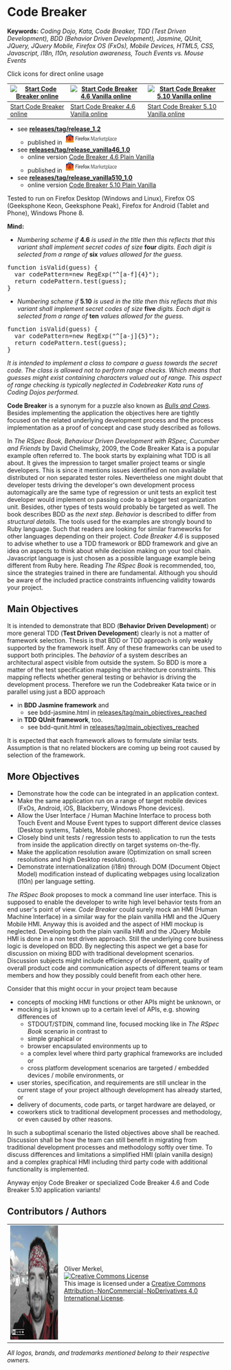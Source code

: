 Code Breaker
============

__Keywords:__ _Coding Dojo, Kata, Code Breaker, TDD (Test Driven Development), BDD (Behavior Driven Development), Jasmine, QUnit, JQuery, JQuery Mobile, Firefox OS (FxOs), Mobile Devices, HTML5, CSS, Javascript, i18n, l10n, resolution awareness, Touch Events vs. Mouse Events_

Click icons for direct online usage

| <a href="http://omerkel.github.io/codebreaker/html5/src/"><img height="128" alt="Start Code Breaker online" src="http://omerkel.github.io/codebreaker/html5/src/img/icons/codebreaker-128.png" /></a> | <a href="http://omerkel.github.io/codebreaker/codebreaker46vanilla/src/intro.html"><img height="128" alt="Start Code Breaker 4.6 Vanilla online" src="http://omerkel.github.io/codebreaker/codebreaker46vanilla/src/img/icons/codebreaker-vanilla-128.png" /></a> | <a href="http://omerkel.github.io/codebreaker/codebreaker510vanilla/src/intro.html"><img height="128" alt="Start Code Breaker 5.10 Vanilla online" src="http://omerkel.github.io/codebreaker/codebreaker510vanilla/src/img/icons/codebreaker-vanilla-128.png" /></a> |
| --- | --- | --- |
| <a href="http://omerkel.github.io/codebreaker/html5/src/">Start Code Breaker online</a> | <a href="http://omerkel.github.io/codebreaker/codebreaker46vanilla/src/intro.html">Start Code Breaker 4.6 Vanilla online</a> | <a href="http://omerkel.github.io/codebreaker/codebreaker510vanilla/src/intro.html">Start Code Breaker 5.10 Vanilla online</a> |

* see <b>[releases/tag/release_1.2](https://github.com/OMerkel/codebreaker/releases/tag/release_1.2)</b>
    * published in <a href="https://marketplace.firefox.com/app/codebreaker"><img alt='Firefox Marketplace' src="html5/res/img/marketplace_logo.png" width="128" /></a>
* see <b>[releases/tag/release_vanilla46_1.0](https://github.com/OMerkel/codebreaker/releases/tag/release_vanilla46_1.0)</b>
    * online version [Code Breaker 4.6 Plain Vanilla](http://omerkel.github.io/codebreaker/codebreaker46vanilla/src/intro.html)
    * published in <a href="https://marketplace.firefox.com/app/cbreaker46"><img alt='Firefox Marketplace' src="html5/res/img/marketplace_logo.png" width="128" /></a>
* see <b>[releases/tag/release_vanilla510_1.0](https://github.com/OMerkel/codebreaker/releases/tag/release_vanilla510_1.0)</b>
    *  online version [Code Breaker 5.10 Plain Vanilla](http://omerkel.github.io/codebreaker/codebreaker510vanilla/src/intro.html)

Tested to run on Firefox Desktop (Windows and Linux), Firefox OS (Geeksphone Keon, Geeksphone Peak), Firefox for Android (Tablet and Phone), Windows Phone 8.

__Mind:__
* _Numbering scheme_ _if_ __4.6__ _is used in the title then this reflects that this variant shall implement secret codes of size_ __four__ _digits. Each digit is selected from a range of_ __six__ _values allowed for the guess._
<pre>
function isValid(guess) {
  var codePattern=new RegExp("^[a-f]{4}");
  return codePattern.test(guess);
}
</pre>
* _Numbering scheme_ _if_ __5.10__ _is used in the title then this reflects that this variant shall implement secret codes of size_ __five__ _digits. Each digit is selected from a range of_ __ten__ _values allowed for the guess._
<pre>
function isValid(guess) {
  var codePattern=new RegExp("^[a-j]{5}");
  return codePattern.test(guess);
}
</pre>
_It is intended to implement a class to compare a guess towards the secret code. The class is allowed not to perform range checks. Which means that guesses might exist containing characters valued out of range. This aspect of range checking is typically neglected in Codebreaker Kata runs of Coding Dojos performed._

__Code Breaker__ is a synonym for a puzzle also known as [_Bulls and Cows_](http://en.wikipedia.org/wiki/Bulls_and_cows). Besides implementing the application the objectives here are tightly focused on the related underlying development process and the process implementation as a proof of concept and case study described as follows.

In _The RSpec Book, Behaviour Driven Development with RSpec, Cucumber and Friends_ by David Chelimsky, 2009, the Code Breaker Kata is a popular example often referred to. The book starts by explaining what TDD is all about. It gives the impression to target smaller project teams or single developers. This is since it mentions issues identified on non available distributed or non separated tester roles. Nevertheless one might doubt that developer tests driving the developer's own development process automagically are the same type of regression or unit tests an explicit test developer would implement on passing code to a bigger test organization unit. Besides, other types of tests would probably be targeted as well. The book describes BDD as _the next step_. _Behavior_ is described to differ from _structural details_. The tools used for the examples are strongly bound to Ruby language. Such that readers are looking for similar frameworks for other languages depending on their project. _Code Breaker 4.6_ is supposed to advise whether to use a TDD framework or BDD framework and give an idea on aspects to think about while decision making on your tool chain. Javascript language is just chosen as a possible language example being different from Ruby here. Reading _The RSpec Book_ is recommended, too, since the strategies trained in there are fundamental. Although you should be aware of the included practice constraints influencing validity towards your project.

Main Objectives
---------------

It is intended to demonstrate that BDD (__Behavior Driven Development__) or more general TDD (__Test Driven Development__) clearly is not a matter of framework selection. Thesis is that BDD or TDD approach is only weakly supported by the framework itself. Any of these frameworks can be used to support both principles. The _behavior_ of a system describes an architectural aspect visible from outside the system. So BDD is more a matter of the test specification mapping the architecture constraints. This mapping reflects whether general testing or behavior is driving the development process. Therefore we run the Codebreaker Kata twice or in parallel using just a BDD approach

* in __BDD Jasmine framework__ and
    * see bdd-jasmine.html in [releases/tag/main_objectives_reached](https://github.com/OMerkel/codebreaker/releases/tag/main_objectives_reached) 
* in __TDD QUnit framework__, too.
    * see bdd-qunit.html in [releases/tag/main_objectives_reached](https://github.com/OMerkel/codebreaker/releases/tag/main_objectives_reached) 

It is expected that each framework allows to formulate similar tests. Assumption is that no related blockers are coming up being root caused by selection of the framework.

More Objectives
---------------

* Demonstrate how the code can be integrated in an application context.
* Make the same application run on a range of target mobile devices (FxOs, Android, iOS, Blackberry, Windows Phone devices).
* Allow the User Interface / Human Machine Interface to process both Touch Event and Mouse Event types to support different device classes (Desktop systems, Tablets, Mobile phones).
* Closely bind unit tests / regression tests to application to run the tests from inside the application directly on target systems on-the-fly.
* Make the application resolution aware (Optimization on small screen resolutions and high Desktop resolutions).
* Demonstrate internationalization (i18n) through DOM (Document Object Model) modification instead of duplicating webpages using localization (l10n) per language setting.


_The RSpec Book_ proposes to mock a command line user interface. This is supposed to enable the developer to write high level behavior tests from an end user's point of view. _Code Breaker_ could surely mock an HMI (Human Machine Interface) in a similar way for the plain vanilla HMI and the JQuery Mobile HMI. Anyway this is avoided and the aspect of HMI mockup is neglected. Developing both the plain vanilla HMI and the JQuery Mobile HMI is done in a non test driven approach. Still the underlying core business logic is developed on BDD. By neglecting this aspect we get a base for discussion on mixing BDD with traditional development scenarios. Discussion subjects might include efficiency of development, quality of overall product code and communication aspects of different teams or team members and how they possibly could benefit from each other here.

Consider that this might occur in your project team because

* concepts of mocking HMI functions or other APIs might be unknown, or
* mocking is just known up to a certain level of APIs, e.g. showing differences of
    * STDOUT/STDIN, command line, focused mocking like in _The RSpec Book_ scenario in contrast to
    * simple graphical or
    * browser encapsulated environments up to
    * a complex level where third party graphical frameworks are included or
    * cross platform development scenarios are targeted / embedded devices / mobile environments, or
* user stories, specification, and requirements are still unclear in the current stage of your project although development has already started, or
* delivery of documents, code parts, or target hardware are delayed, or
* coworkers stick to traditional development processes and methodology, or even caused by other reasons.

In such a suboptimal scenario the listed objectives above shall be reached. Discussion shall be how the team can still benefit in migrating from traditional development processes and methodology softly over time. To discuss differences and limitations a simplified HMI (plain vanilla design) and a complex graphical HMI including third party code with additional functionality is implemented.

Anyway enjoy Code Breaker or specialized Code Breaker 4.6 and Code Breaker 5.10 application variants!

Contributors / Authors
----------------------

<table>
  <tr>
    <td><img height="265" ondragstart="return false;" alt="Oliver Merkel, Creative Commons License, This image is licensed under a Creative Commons Attribution-NonCommercial-NoDerivatives 4.0 International License." src="html5/src/img/oliver.jpg" /></td>
    <td><p>Oliver Merkel,<br /><a rel="license" href="http://creativecommons.org/licenses/by-nc-nd/4.0/"><img alt="Creative Commons License" style="border-width:0" src="http://i.creativecommons.org/l/by-nc-nd/4.0/88x31.png" /></a><br />This image is licensed under a <a rel="license" href="http://creativecommons.org/licenses/by-nc-nd/4.0/">Creative Commons Attribution-NonCommercial-NoDerivatives 4.0 International License</a>.    
    </p>
    </td>
  </tr>
</table>

_All logos, brands, and trademarks mentioned belong to their respective owners._
